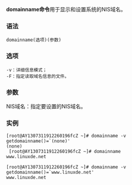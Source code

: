 **domainname命令**用于显示和设置系统的NIS域名。

### 语法  

```
domainname(选项)(参数)
```

### 选项  

```
-v：详细信息模式；
-F：指定读取域名信息的文件。
```

### 参数  

NIS域名：指定要设置的NIS域名。

### 实例  

```
[root@AY1307311912260196fcZ ~]# domainname -v
getdomainname()=`(none)'
(none)
 [root@AY1307311912260196fcZ ~]# domainname
www.linuxde.net

[root@AY1307311912260196fcZ ~]# domainname -v
getdomainname()=`www.linuxde.net'
www.linuxde.net
```